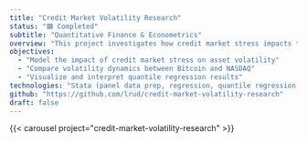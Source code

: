 ```yaml
---
title: "Credit Market Volatility Research"
status: "🟩 Completed"
subtitle: "Quantitative Finance & Econometrics"
overview: "This project investigates how credit market stress impacts the volatility of both Bitcoin and NASDAQ assets. Using a panel data framework and quantile regression, it explores nuanced, heterogeneous effects across different volatility regimes. The analysis highlights the role of credit spreads, Treasury yield curve, and implied volatility in driving asset volatility, with a focus on asset-specific risk transmission."
objectives:
  - "Model the impact of credit market stress on asset volatility"
  - "Compare volatility dynamics between Bitcoin and NASDAQ"
  - "Visualize and interpret quantile regression results"
technologies: "Stata (panel data prep, regression, quantile regression, table generation), Python (pandas, numpy, matplotlib for data visualization)"
github: "https://github.com/lrud/credit-market-volatility-research"
draft: false
---
```


{{< carousel project="credit-market-volatility-research" >}}

